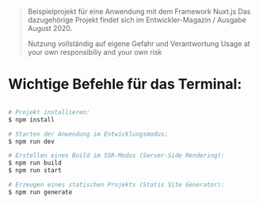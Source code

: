 > Beispielprojekt für eine Anwendung mit dem Framework Nuxt.js
> Das dazugehörige Projekt findet sich im Entwickler-Magazin / Ausgabe August 2020.
>
> Nutzung vollständig auf eigene Gefahr und Verantwortung
> Usage at your own responsibiliy and your own risk

# Wichtige Befehle für das Terminal:
```bash

# Projekt installieren:
$ npm install

# Starten der Anwendung im Entwicklungsmodus:
$ npm run dev

# Erstellen eines Build im SSR-Modus (Server-Side Rendering):
$ npm run build
$ npm run start

# Erzeugen eines statischen Projekts (Statis Site Generator):
$ npm run generate
